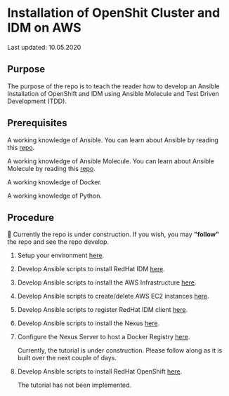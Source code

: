 # Installation of OpenShit Cluster and IDM on AWS

Last updated: 10.05.2020

## Purpose

The purpose of the repo is to teach the reader how to develop
an Ansible Installation of OpenShift and IDM using Ansible Molecule and
Test Driven Development (TDD).

## Prerequisites

A working knowledge of Ansible.  You can learn about Ansible by reading this
[repo](https://github.com/bretmullinix/ansible-for-beginners).

A working knowledge of Ansible Molecule.  You can learn about Ansible Molecule by
reading this
[repo](https://github.com/bretmullinix/ansible-molecule-for-beginners).

A working knowledge of Docker.

A working knowledge of Python.

## Procedure

:construction:  Currently the repo is under construction.  If you wish, you
may **"follow"** the repo and see the repo develop.

1. Setup your environment [here](./part1-setup-environment).

1. Develop Ansible scripts to install RedHat IDM [here](./part2-install-idm).

1. Develop Ansible scripts to install the AWS Infrastructure [here](./part3-install-aws-infrastructure).

1. Develop Ansible scripts to create/delete AWS EC2 instances [here](./part4-aws-ec2-instances).

1. Develop Ansible scripts to register RedHat IDM client [here](./part5-register-idm-client).

1. Develop Ansible scripts to install the Nexus [here](part6-install-nexus).

1. Configure the Nexus Server to host a Docker Registry [here](./part7-configure-nexus-docker-registry).

    Currently, the tutorial is under construction.  Please follow along as it is built over the next couple of days.

1. Develop Ansible scripts to install RedHat OpenShift [here](./part8-install-openshift).

    The tutorial has not been implemented.  